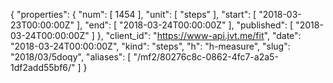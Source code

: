 {
  "properties": {
    "num": [
      1454
    ],
    "unit": [
      "steps"
    ],
    "start": [
      "2018-03-23T00:00:00Z"
    ],
    "end": [
      "2018-03-24T00:00:00Z"
    ],
    "published": [
      "2018-03-24T00:00:00Z"
    ]
  },
  "client_id": "https://www-api.jvt.me/fit",
  "date": "2018-03-24T00:00:00Z",
  "kind": "steps",
  "h": "h-measure",
  "slug": "2018/03/5doqy",
  "aliases": [
    "/mf2/80276c8c-0862-4fc7-a2a5-1df2add55bf6/"
  ]
}
